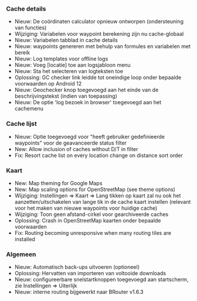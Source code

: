 ### Cache details

- Nieuw: De coördinaten calculator opnieuw ontworpen (ondersteuning van functies)
- Wijziging: Variabelen voor waypoint berekening zijn nu cache-globaal
- Nieuw: Variabelen tabblad in cache details
- Nieuw: waypoints genereren met behulp van formules en variabelen met bereik
- Nieuw: Log templates voor offline logs
- Nieuw: Voeg \[locatie\] toe aan logsjabloon menu
- Nieuw: Sta het selecteren van logteksten toe
- Oplossing: GC checker link leidde tot oneindige loop onder bepaalde voorwaarden op Android 12
- Nieuw: Geochecker knop toegevoegd aan het einde van de beschrijvingstekst (indien van toepassing)
- Nieuw: De optie 'log bezoek in browser' toegevoegd aan het cachemenu

### Cache lijst

- Nieuw: Optie toegevoegd voor "heeft gebruiker gedefinieerde waypoints" voor de geavanceerde status filter
- New: Allow inclusion of caches without D/T in filter
- Fix: Resort cache list on every location change on distance sort order

### Kaart

- New: Map theming for Google Maps
- New: Map scaling options for OpenStreetMap (see theme options)
- Wijziging: Instellingen => Kaart => Lang tikken op kaart zal nu ook het aanzetten/uitschakelen van lange tik in de cache kaart instellen (relevant voor het maken van nieuwe waypoints voor huidige cache)
- Wijziging: Toon geen afstand-cirkel voor gearchiveerde caches
- Oplossing: Crash in OpenStreetMap kaarten onder bepaalde voorwaarden
- Fix: Routing becoming unresponsive when many routing tiles are installed

### Algemeen

- Nieuw: Automatisch back-ups uitvoeren (optioneel)
- Oplossing: Hervatten van importeren van voltooide downloads
- Nieuw: configureerbare snelstartknoppen toegevoegd aan startscherm, zie Instellingen => Uiterlijk
- Nieuw: interne routing bijgewerkt naar BRouter v1.6.3
